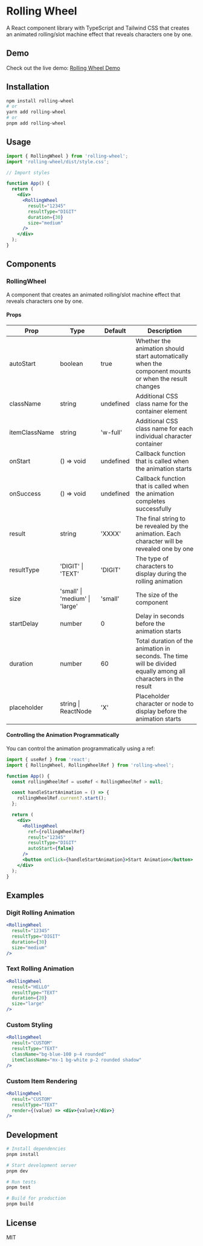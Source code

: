 # Rolling Wheel

A React component library with TypeScript and Tailwind CSS that creates an animated rolling/slot machine effect that reveals characters one by one.

## Demo

Check out the live demo: [Rolling Wheel Demo](https://sammyarno.github.io/rolling-wheel/)

## Installation

```bash
npm install rolling-wheel
# or
yarn add rolling-wheel
# or
pnpm add rolling-wheel
```

## Usage

```jsx
import { RollingWheel } from 'rolling-wheel';
import 'rolling-wheel/dist/style.css';

// Import styles

function App() {
  return (
    <div>
      <RollingWheel
        result="12345"
        resultType="DIGIT"
        duration={30}
        size="medium"
      />
    </div>
  );
}
```

## Components

### RollingWheel

A component that creates an animated rolling/slot machine effect that reveals characters one by one.

#### Props

| Prop          | Type                           | Default   | Description                                                                                                     |
| ------------- | ------------------------------ | --------- | --------------------------------------------------------------------------------------------------------------- |
| autoStart     | boolean                        | true      | Whether the animation should start automatically when the component mounts or when the result changes           |
| className     | string                         | undefined | Additional CSS class name for the container element                                                             |
| itemClassName | string                         | 'w-full'  | Additional CSS class name for each individual character container                                               |
| onStart       | () => void                     | undefined | Callback function that is called when the animation starts                                                      |
| onSuccess     | () => void                     | undefined | Callback function that is called when the animation completes successfully                                      |
| result        | string                         | 'XXXX'    | The final string to be revealed by the animation. Each character will be revealed one by one                    |
| resultType    | 'DIGIT' \| 'TEXT'              | 'DIGIT'   | The type of characters to display during the rolling animation                                                  |
| size          | 'small' \| 'medium' \| 'large' | 'small'   | The size of the component                                                                                       |
| startDelay    | number                         | 0         | Delay in seconds before the animation starts                                                                    |
| duration      | number                         | 60        | Total duration of the animation in seconds. The time will be divided equally among all characters in the result |
| placeholder   | string \| ReactNode            | 'X'       | Placeholder character or node to display before the animation starts                                            |

#### Controlling the Animation Programmatically

You can control the animation programmatically using a ref:

```jsx
import { useRef } from 'react';
import { RollingWheel, RollingWheelRef } from 'rolling-wheel';

function App() {
  const rollingWheelRef = useRef < RollingWheelRef > null;

  const handleStartAnimation = () => {
    rollingWheelRef.current?.start();
  };

  return (
    <div>
      <RollingWheel
        ref={rollingWheelRef}
        result="12345"
        resultType="DIGIT"
        autoStart={false}
      />
      <button onClick={handleStartAnimation}>Start Animation</button>
    </div>
  );
}
```

## Examples

### Digit Rolling Animation

```jsx
<RollingWheel
  result="12345"
  resultType="DIGIT"
  duration={30}
  size="medium"
/>
```

### Text Rolling Animation

```jsx
<RollingWheel
  result="HELLO"
  resultType="TEXT"
  duration={20}
  size="large"
/>
```

### Custom Styling

```jsx
<RollingWheel
  result="CUSTOM"
  resultType="TEXT"
  className="bg-blue-100 p-4 rounded"
  itemClassName="mx-1 bg-white p-2 rounded shadow"
/>
```

### Custom Item Rendering

```jsx
<RollingWheel
  result="CUSTOM"
  resultType="TEXT"
  render={(value) => <div>{value}</div>}
/>
```

## Development

```bash
# Install dependencies
pnpm install

# Start development server
pnpm dev

# Run tests
pnpm test

# Build for production
pnpm build
```

## License

MIT
